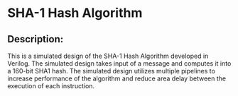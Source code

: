 # SHA-1 Hash Algorithm

## Description:
This is a simulated design of the SHA-1 Hash Algorithm developed in Verilog. The simulated design takes input of a message and computes it into a 160-bit SHA1 hash. The simulated design utilizes multiple pipelines to increase performance of the algorithm and reduce area delay between the execution of each instruction.
